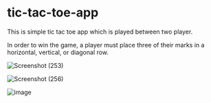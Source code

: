 # tic-tac-toe-app
This is simple tic tac toe app which is played between two player.


In order to win the game, a player must place three of their marks in a horizontal, vertical, or diagonal row.




![Screenshot (253)](https://user-images.githubusercontent.com/59762599/119400641-1549c700-bcf8-11eb-8df3-147b8cf26b66.png)




![Screenshot (256)](https://user-images.githubusercontent.com/59762599/119400290-99e81580-bcf7-11eb-975e-4e29080558eb.png)




![image](https://user-images.githubusercontent.com/59762599/119400530-f51a0800-bcf7-11eb-8afe-8c03d920ea55.png)
